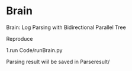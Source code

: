 # Brain
Brain: Log Parsing with Bidirectional Parallel Tree

Reproduce

1.run  Code/runBrain.py

Parsing result wiil be saved in Parseresult/
